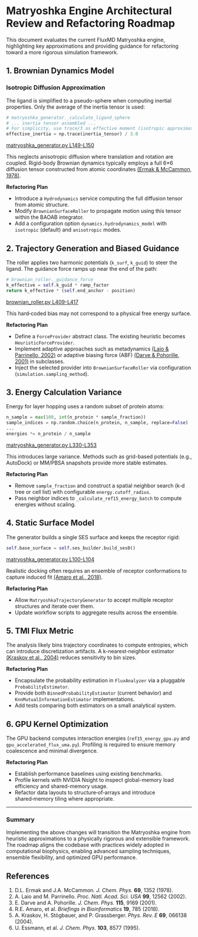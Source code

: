 # Matryoshka Engine Architectural Review and Refactoring Roadmap

This document evaluates the current FluxMD Matryoshka engine, highlighting key approximations and providing guidance for refactoring toward a more rigorous simulation framework.

## 1. Brownian Dynamics Model

### Isotropic Diffusion Approximation
The ligand is simplified to a pseudo-sphere when computing inertial properties. Only the average of the inertia tensor is used:
```python
# matryoshka_generator._calculate_ligand_sphere
# ... inertia tensor assembled ...
# For simplicity, use trace/3 as effective moment (isotropic approximation)
effective_inertia = np.trace(inertia_tensor) / 3.0
```
[matryoshka_generator.py L149-L150](https://github.com/myunghyunj/FluxMD-simulation/blob/main/fluxmd/core/matryoshka_generator.py#L149-L150)

This neglects anisotropic diffusion where translation and rotation are coupled. Rigid-body Brownian dynamics typically employs a full 6×6 diffusion tensor constructed from atomic coordinates [(Ermak & McCammon, 1978)](https://doi.org/10.1063/1.436761).

**Refactoring Plan**
- Introduce a `Hydrodynamics` service computing the full diffusion tensor from atomic structure.
- Modify `BrownianSurfaceRoller` to propagate motion using this tensor within the BAOAB integrator.
- Add a configuration option `dynamics.hydrodynamics_model` with `isotropic` (default) and `anisotropic` modes.

## 2. Trajectory Generation and Biased Guidance

The roller applies two harmonic potentials (`k_surf`, `k_guid`) to steer the ligand. The guidance force ramps up near the end of the path:
```python
# brownian_roller._guidance_force
k_effective = self.k_guid * ramp_factor
return k_effective * (self.end_anchor - position)
```
[brownian_roller.py L409-L417](https://github.com/myunghyunj/FluxMD-simulation/blob/main/fluxmd/core/dynamics/brownian_roller.py#L409-L417)

This hard‑coded bias may not correspond to a physical free energy surface.

**Refactoring Plan**
- Define a `ForceProvider` abstract class. The existing heuristic becomes `HeuristicForceProvider`.
- Implement adaptive approaches such as metadynamics [(Laio & Parrinello, 2002)](https://doi.org/10.1073/pnas.202427399) or adaptive biasing force (ABF) [(Darve & Pohorille, 2001)](https://doi.org/10.1063/1.1385153) in subclasses.
- Inject the selected provider into `BrownianSurfaceRoller` via configuration (`simulation.sampling_method`).

## 3. Energy Calculation Variance

Energy for layer hopping uses a random subset of protein atoms:
```python
n_sample = max(100, int(n_protein * sample_fraction))
sample_indices = np.random.choice(n_protein, n_sample, replace=False)
...
energies *= n_protein / n_sample
```
[matryoshka_generator.py L330-L353](https://github.com/myunghyunj/FluxMD-simulation/blob/main/fluxmd/core/matryoshka_generator.py#L330-L353)

This introduces large variance. Methods such as grid-based potentials (e.g., AutoDock) or MM/PBSA snapshots provide more stable estimates.

**Refactoring Plan**
- Remove `sample_fraction` and construct a spatial neighbor search (k‑d tree or cell list) with configurable `energy.cutoff_radius`.
- Pass neighbor indices to `_calculate_ref15_energy_batch` to compute energies without scaling.

## 4. Static Surface Model

The generator builds a single SES surface and keeps the receptor rigid:
```python
self.base_surface = self.ses_builder.build_ses0()
```
[matryoshka_generator.py L100-L104](https://github.com/myunghyunj/FluxMD-simulation/blob/main/fluxmd/core/matryoshka_generator.py#L100-L104)

Realistic docking often requires an ensemble of receptor conformations to capture induced fit [(Amaro et al., 2018)](https://doi.org/10.1093/bib/bbw004).

**Refactoring Plan**
- Allow `MatryoshkaTrajectoryGenerator` to accept multiple receptor structures and iterate over them.
- Update workflow scripts to aggregate results across the ensemble.

## 5. TMI Flux Metric

The analysis likely bins trajectory coordinates to compute entropies, which can introduce discretization artifacts. A k-nearest‑neighbor estimator [(Kraskov et al., 2004)](https://doi.org/10.1103/PhysRevE.69.066138) reduces sensitivity to bin sizes.

**Refactoring Plan**
- Encapsulate the probability estimation in `FluxAnalyzer` via a pluggable `ProbabilityEstimator`.
- Provide both `BinnedProbabilityEstimator` (current behavior) and `KnnMutualInformationEstimator` implementations.
- Add tests comparing both estimators on a small analytical system.

## 6. GPU Kernel Optimization

The GPU backend computes interaction energies (`ref15_energy_gpu.py` and `gpu_accelerated_flux_uma.py`). Profiling is required to ensure memory coalescence and minimal divergence.

**Refactoring Plan**
- Establish performance baselines using existing benchmarks.
- Profile kernels with NVIDIA Nsight to inspect global-memory load efficiency and shared-memory usage.
- Refactor data layouts to structure‑of‑arrays and introduce shared‑memory tiling where appropriate.

---

### Summary
Implementing the above changes will transition the Matryoshka engine from heuristic approximations to a physically rigorous and extensible framework. The roadmap aligns the codebase with practices widely adopted in computational biophysics, enabling advanced sampling techniques, ensemble flexibility, and optimized GPU performance.

## References
1. D.L. Ermak and J.A. McCammon. *J. Chem. Phys.* **69**, 1352 (1978).
2. A. Laio and M. Parrinello. *Proc. Natl. Acad. Sci. USA* **99**, 12562 (2002).
3. E. Darve and A. Pohorille. *J. Chem. Phys.* **115**, 9169 (2001).
4. R.E. Amaro, et al. *Briefings in Bioinformatics* **19**, 785 (2018).
5. A. Kraskov, H. Stögbauer, and P. Grassberger. *Phys. Rev. E* **69**, 066138 (2004).
6. U. Essmann, et al. *J. Chem. Phys.* **103**, 8577 (1995).
